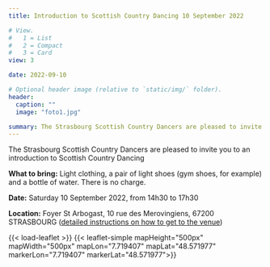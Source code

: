 ```yaml
---
title: Introduction to Scottish Country Dancing 10 September 2022

# View.
#   1 = List
#   2 = Compact
#   3 = Card
view: 3

date: 2022-09-10

# Optional header image (relative to `static/img/` folder).
header:
  caption: ""
  image: "foto1.jpg"

summary: The Strasbourg Scottish Country Dancers are pleased to invite you to an introduction to Scottish Country Dancing from 14h30 to 17h30 on Saturday 10 September ​2022 at the Foyer St Arbogast, 10 rue des Merovingiens, 67200 STRASBOURG.
---
```



The Strasbourg Scottish Country Dancers are pleased to invite you to an
introduction to Scottish Country Dancing

**What to bring:** Light clothing, a pair
of light shoes (gym shoes, for example) and a bottle of water. There is no charge.

**Date:** Saturday 10 September ​2022, from 14h30 to 17h30

**Location:** Foyer St Arbogast, 10 rue des Merovingiens, 67200 STRASBOURG ([detailed instructions on how to get to the venue](https://foyersaintarbogast.jimdofree.com/acc%C3%A8s/))

{{< load-leaflet >}}
{{< leaflet-simple mapHeight="500px" mapWidth="500px" mapLon="7.719407"
mapLat="48.571977" markerLon="7.719407" markerLat="48.571977">}}
